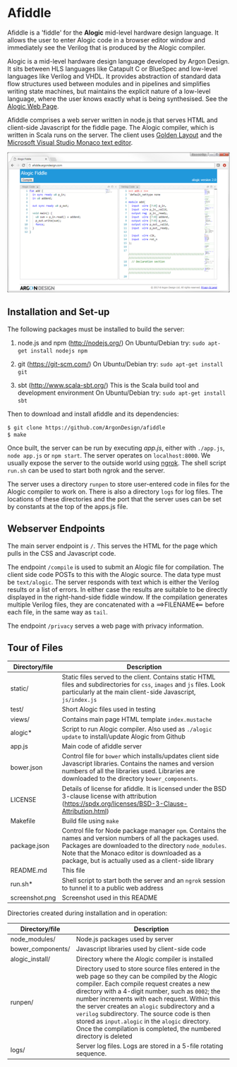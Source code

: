 Afiddle
=======

Afiddle is a 'fiddle' for the **Alogic** mid-level hardware design language. It allows the user to enter Alogic code in a browser editor window and immediately see the Verilog that is produced by the Alogic compiler.

Alogic is a mid-level hardware design language developed by Argon Design. It sits between HLS languages like Catapult C or BlueSpec and low-level languages like Verilog and VHDL. It provides abstraction of standard data flow structures used between modules and in pipelines and simplifies writing state machines, but maintains the explicit nature of a low-level language, where the user knows exactly what is being synthesised. See the [Alogic Web Page](https://github.com/ArgonDesign/alogic).

Afiddle comprises a web server written in node.js that serves HTML and client-side Javascript for the fiddle page. The Alogic compiler, which is written in Scala runs on the server. The client uses [Golden Layout](http://golden-layout.com/) and the [Microsoft Visual Studio Monaco text editor](https://github.com/Microsoft/monaco-editor). 

![Afiddle Screenshot](screenshot.png) 

Installation and Set-up
-----------------------

The following packages must be installed to build the server:

1. node.js and npm (http://nodejs.org/)
   On Ubuntu/Debian try: `sudo apt-get install nodejs npm`

2. git (https://git-scm.com/)
   On Ubuntu/Debian try: `sudo apt-get install git`

3. sbt (http://www.scala-sbt.org/)
   This is the Scala build tool and development environment
   On Ubuntu/Debian try: `sudo apt-get install sbt`

Then to download and install afiddle and its dependencies:

```
$ git clone https://github.com/ArgonDesign/afiddle
$ make
```

Once built, the server can be run by executing *app.js*, either with `./app.js`, `node app.js` or `npm start`. The server operates on `localhost:8000`. We usually expose the server to the outside world using [ngrok](https://ngrok.com/). The shell script `run.sh` can be used to start both ngrok and the server.

The server uses a directory `runpen` to store user-entered code in files for the Alogic compiler to work on. There is also a directory `logs` for log files. The locations of these directories and the port that the server uses can be set by constants at the top of the apps.js file.

Webserver Endpoints
-------------------

The main server endpoint is `/`. This serves the HTML for the page which pulls in the CSS and Javascript code.

The endpoint `/compile` is used to submit an Alogic file for compilation. The client side code POSTs to this with the Alogic source. The data type must be `text/alogic`. The server responds with text which is either the Verilog results or a list of errors. In either case the results are suitable to be directly displayed in the right-hand-side fiddle window. If the compilation generates multiple Verilog files, they are concatenated with a ==>FILENAME<== before each file, in the same way as `tail`.

The endpoint `/privacy` serves a web page with privacy information.

Tour of Files
-------------

| Directory/file   | Description |
|------------------|-------------|
|static/           | Static files served to the client. Contains static HTML files and subdirectories for `css`, `images` and `js` files. Look particularly at the main client-side Javascript, `js/index.js` |
|test/             | Short Alogic files used in testing |
|views/            | Contains main page HTML template `index.mustache` |
|alogic*           | Script to run Alogic compiler. Also used as `./alogic update` to install/update Alogic from Github |
|app.js            | Main code of afiddle server |
|bower.json        | Control file for `bower` which installs/updates client side Javascript libraries. Contains the names and version numbers of all the libraries used. Libraries are downloaded to the directory `bower_components`.
|LICENSE           | Details of license for afiddle. It is licensed under the BSD 3-clause license with attribution (https://spdx.org/licenses/BSD-3-Clause-Attribution.html) | 
|Makefile          | Build file using `make` |
|package.json      | Control file for Node package manager `npm`. Contains the names and version numbers of all the packages used. Packages are downloaded to the directory `node_modules`. Note that the Monaco editor is downloaded as a package, but is actually used as a client-side library |
|README.md         | This file |
|run.sh*           | Shell script to start both the server and an `ngrok` session to tunnel it to a public web address |
|screenshot.png    | Screenshot used in this README |

Directories created during installation and in operation:

| Directory/file   | Description |
|------------------|-------------|
|node_modules/     | Node.js packages used by server |
|bower_components/ | Javascript libraries used by client-side code |
|alogic_install/   | Directory where the Alogic compiler is installed |
|runpen/           | Directory used to store source files entered in the web page so they can be compiled by the Alogic compiler. Each compile request creates a new directory with a 4-digit number, such as `0002`; the number increments with each request. Within this the server  creates an `alogic` subdirectory and a `verilog` subdirectory. The source code is then stored as `input.alogic` in the `alogic` directory. Once the compilation is completed, the numbered directory is deleted |
|logs/             | Server log files. Logs are stored in a 5-file rotating sequence. |
